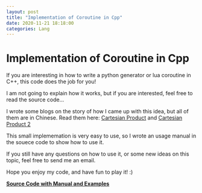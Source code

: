 ```yaml
---
layout: post
title: "Implementation of Coroutine in Cpp"
date: 2020-11-21 18:18:00
categories: Lang
---
```


# Implementation of Coroutine in Cpp

If you are interesting in how to write a python generator or lua coroutine in C++, this code does the job for you!

I am not going to explain how it works, but if you are interested, feel free to read the source code...

I wrote some blogs on the story of how I came up with this idea, but all of them are in Chinese. Read them here: [Cartesian Product](https://freopen.com/lang/2020/08/11/Cartesian-Product.html) and [Cartesian Product 2](https://freopen.com/lang/2020/11/19/Cartesian-Product-2.html)

This small implememation is very easy to use, so I wrote an usage manual in the souece code to show how to use it. 

If you still have any questions on how to use it, or some new ideas on this topic, feel free to send me an email.

Hope you enjoy my code, and have fun to play it! :)

[**Source Code with Manual and Examples**](https://github.com/FiveEyes/FiveEyes.github.io/blob/master/assets/code/cpp/macro_yield.cpp)

